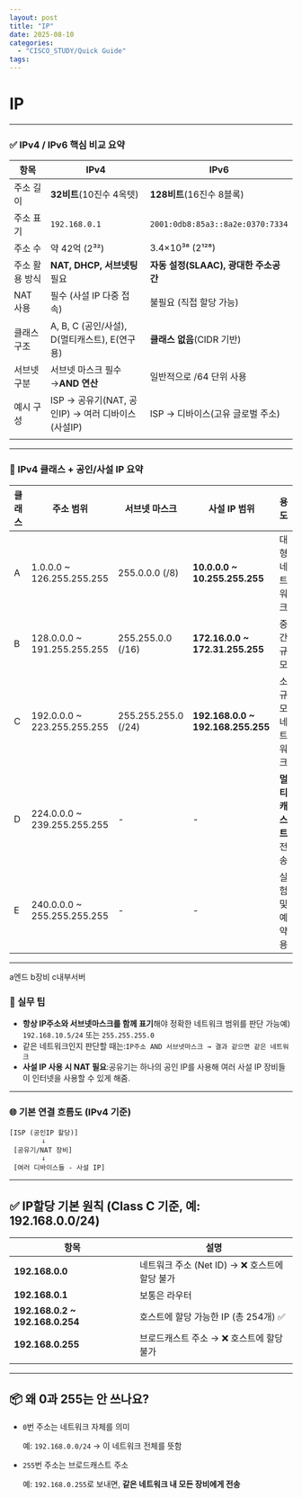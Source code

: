 ```yaml
---
layout: post
title: "IP"
date: 2025-08-10
categories:
  - "CISCO_STUDY/Quick Guide"
tags:
---
```



# IP

---

### ✅ IPv4 / IPv6 핵심 비교 요약

| 항목 | **IPv4** | **IPv6** |
| --- | --- | --- |
| 주소 길이 | **32비트**(10진수 4옥텟) | **128비트**(16진수 8블록) |
| 주소 표기 | `192.168.0.1` | `2001:0db8:85a3::8a2e:0370:7334` |
| 주소 수 | 약 42억 (2³²) | 3.4×10³⁸ (2¹²⁸) |
| 주소 활용 방식 | **NAT, DHCP, 서브넷팅**필요 | **자동 설정(SLAAC), 광대한 주소공간** |
| NAT 사용 | 필수 (사설 IP 다중 접속) | 불필요 (직접 할당 가능) |
| 클래스 구조 | A, B, C (공인/사설), D(멀티캐스트), E(연구용) | **클래스 없음**(CIDR 기반) |
| 서브넷 구분 | 서브넷 마스크 필수 →**AND 연산** | 일반적으로 /64 단위 사용 |
| 예시 구성 | ISP → 공유기(NAT, 공인IP) → 여러 디바이스(사설IP) | ISP → 디바이스(고유 글로벌 주소) |
|  |  |  |

---

### 📌 IPv4 클래스 + 공인/사설 IP 요약

| 클래스 | 주소 범위 | 서브넷 마스크 | 사설 IP 범위 | 용도 |
| --- | --- | --- | --- | --- |
| A | 1.0.0.0 ~ 126.255.255.255 | 255.0.0.0 (/8) | **10.0.0.0 ~ 10.255.255.255** | 대형 네트워크 |
| B | 128.0.0.0 ~ 191.255.255.255 | 255.255.0.0 (/16) | **172.16.0.0 ~ 172.31.255.255** | 중간 규모 |
| C | 192.0.0.0 ~ 223.255.255.255 | 255.255.255.0 (/24) | **192.168.0.0 ~ 192.168.255.255** | 소규모 네트워크 |
| D | 224.0.0.0 ~ 239.255.255.255 | - | - | **멀티캐스트**전송 |
| E | 240.0.0.0 ~ 255.255.255.255 | - | - | 실험 및 예약용 |

---

a엔드
b장비
c내부서버

### 🧠 실무 팁

- **항상 IP주소와 서브넷마스크를 함께 표기**해야 정확한 네트워크 범위를 판단 가능예) `192.168.10.5/24` 또는 `255.255.255.0`
- 같은 네트워크인지 판단할 때는:`IP주소 AND 서브넷마스크 → 결과 같으면 같은 네트워크`
- **사설 IP 사용 시 NAT 필요**:공유기는 하나의 공인 IP를 사용해 여러 사설 IP 장비들이 인터넷을 사용할 수 있게 해줌.

---

### 🌐 기본 연결 흐름도 (IPv4 기준)

```
[ISP (공인IP 할당)]
        ↓
 [공유기/NAT 장비]
        ↓
 [여러 디바이스들 - 사설 IP]
```

---

## ✅ IP할당 기본 원칙 (Class C 기준, 예: 192.168.0.0/24)

| 항목 | 설명 |
| --- | --- |
| **192.168.0.0** | 네트워크 주소 (Net ID) → ❌ 호스트에 할당 불가 |
| **192.168.0.1** | 보통은 라우터 |
| **192.168.0.2 ~ 192.168.0.254** | 호스트에 할당 가능한 IP (총 254개) ✅ |
| **192.168.0.255** | 브로드캐스트 주소 → ❌ 호스트에 할당 불가 |
|  |  |

---

## 📦 왜 0과 255는 안 쓰나요?

- `0`번 주소는 네트워크 자체를 의미
    
    예: `192.168.0.0/24` → 이 네트워크 전체를 뜻함
    
- `255`번 주소는 브로드캐스트 주소
    
    예: `192.168.0.255`로 보내면, **같은 네트워크 내 모든 장비에게 전송**